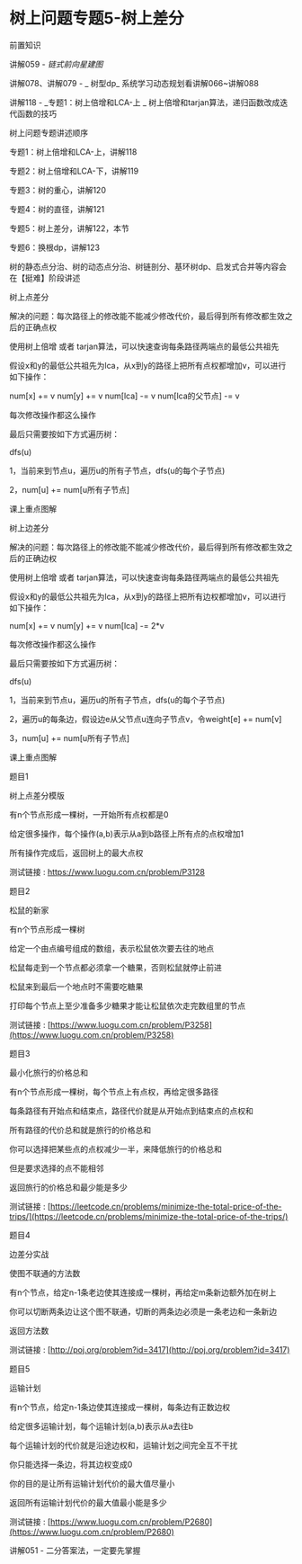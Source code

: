 # 树上问题专题5-树上差分

前置知识

讲解059 -  _链式前向星建图_

讲解078、讲解079 - _ 树型dp_            系统学习动态规划看讲解066~讲解088

讲解118 -  _专题1：树上倍增和LCA-上    _ 树上倍增和tarjan算法，递归函数改成迭代函数的技巧

树上问题专题讲述顺序

专题1：树上倍增和LCA-上，讲解118

专题2：树上倍增和LCA-下，讲解119

专题3：树的重心，讲解120

专题4：树的直径，讲解121

专题5：树上差分，讲解122，本节

专题6：换根dp，讲解123

树的静态点分治、树的动态点分治、树链剖分、基环树dp、启发式合并等内容会在【挺难】阶段讲述

树上点差分

解决的问题：每次路径上的修改能不能减少修改代价，最后得到所有修改都生效之后的正确点权

使用树上倍增 或者 tarjan算法，可以快速查询每条路径两端点的最低公共祖先

假设x和y的最低公共祖先为lca，从x到y的路径上把所有点权都增加v，可以进行如下操作：

num[x] += v   num[y] += v   num[lca] -= v   num[lca的父节点] -= v

每次修改操作都这么操作

最后只需要按如下方式遍历树：

dfs(u)

1，当前来到节点u，遍历u的所有子节点，dfs(u的每个子节点)

2，num[u] += num[u所有子节点]

课上重点图解

树上边差分

解决的问题：每次路径上的修改能不能减少修改代价，最后得到所有修改都生效之后的正确边权

使用树上倍增 或者 tarjan算法，可以快速查询每条路径两端点的最低公共祖先

假设x和y的最低公共祖先为lca，从x到y的路径上把所有边权都增加v，可以进行如下操作：

num[x] += v   num[y] += v   num[lca] -= 2*v

每次修改操作都这么操作

最后只需要按如下方式遍历树：

dfs(u)

1，当前来到节点u，遍历u的所有子节点，dfs(u的每个子节点)

2，遍历u的每条边，假设边e从父节点u连向子节点v，令weight[e] += num[v]

3，num[u] += num[u所有子节点]

课上重点图解

题目1

树上点差分模版

有n个节点形成一棵树，一开始所有点权都是0

给定很多操作，每个操作(a,b)表示从a到b路径上所有点的点权增加1

所有操作完成后，返回树上的最大点权

测试链接 : https://www.luogu.com.cn/problem/P3128

题目2

松鼠的新家

有n个节点形成一棵树

给定一个由点编号组成的数组，表示松鼠依次要去往的地点

松鼠每走到一个节点都必须拿一个糖果，否则松鼠就停止前进

松鼠来到最后一个地点时不需要吃糖果

打印每个节点上至少准备多少糖果才能让松鼠依次走完数组里的节点

测试链接 : [https://www.luogu.com.cn/problem/P3258](https://www.luogu.com.cn/problem/P3258)

题目3

最小化旅行的价格总和

有n个节点形成一棵树，每个节点上有点权，再给定很多路径

每条路径有开始点和结束点，路径代价就是从开始点到结束点的点权和

所有路径的代价总和就是旅行的价格总和

你可以选择把某些点的点权减少一半，来降低旅行的价格总和

但是要求选择的点不能相邻

返回旅行的价格总和最少能是多少

测试链接 : [https://leetcode.cn/problems/minimize-the-total-price-of-the-trips/](https://leetcode.cn/problems/minimize-the-total-price-of-the-trips/)

题目4

边差分实战

使图不联通的方法数

有n个节点，给定n-1条老边使其连接成一棵树，再给定m条新边额外加在树上

你可以切断两条边让这个图不联通，切断的两条边必须是一条老边和一条新边

返回方法数

测试链接 : [http://poj.org/problem?id=3417](http://poj.org/problem?id=3417)

题目5

运输计划

有n个节点，给定n-1条边使其连接成一棵树，每条边有正数边权

给定很多运输计划，每个运输计划(a,b)表示从a去往b

每个运输计划的代价就是沿途边权和，运输计划之间完全互不干扰

你只能选择一条边，将其边权变成0

你的目的是让所有运输计划代价的最大值尽量小

返回所有运输计划代价的最大值最小能是多少

测试链接 : [https://www.luogu.com.cn/problem/P2680](https://www.luogu.com.cn/problem/P2680)

讲解051 - 二分答案法，一定要先掌握

